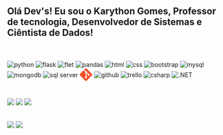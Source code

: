 ## Olá Dev's! Eu sou o Karython Gomes, Professor de tecnologia, Desenvolvedor de Sistemas e Ciêntista de Dados!

<br>


<div style="display: inline_block"><br>
    <img align="center" alt="python" height="40" width="40" src="https://cdn.jsdelivr.net/gh/devicons/devicon/icons/python/python-original.svg">
    <img align="center" alt="flask" height="40" width="40" src="https://cdn.jsdelivr.net/gh/devicons/devicon/icons/flask/flask-original.svg">
    <img align="center" alt="flet" height="40" width="40" src="https://raw.githubusercontent.com/flet-dev/flet/main/assets/flet-logo.png">
    <img align="center" alt="pandas" height="40" width="40" src="https://cdn.jsdelivr.net/gh/devicons/devicon/icons/pandas/pandas-original.svg">
    <img align="center" alt="html" height="30" width="40" src="https://cdn.jsdelivr.net/gh/devicons/devicon/icons/html5/html5-original.svg">
    <img align="center" alt="css" height="30" width="40" src="https://cdn.jsdelivr.net/gh/devicons/devicon/icons/css3/css3-original.svg">
    <img align="center" alt="bootstrap" height="40" width="40" src="https://cdn.jsdelivr.net/gh/devicons/devicon/icons/bootstrap/bootstrap-original.svg">
    <img align="center" alt="mysql" height="52" width="52" src="https://cdn.jsdelivr.net/gh/devicons/devicon/icons/mysql/mysql-original-wordmark.svg">
    <img align="center" alt="mongodb" height="40" width="40" src="https://cdn.jsdelivr.net/gh/devicons/devicon/icons/mongodb/mongodb-original.svg">
    <img align="center" alt="sql server" height="40" width="40" src="https://cdn.icon-icons.com/icons2/2415/PNG/512/microsoft_sql_server_original_logo_icon_146685.png">
    <img align="center" alt="git" height="30" width="30" src="https://raw.githubusercontent.com/devicons/devicon/master/icons/git/git-original.svg">
    <img align="center" alt="github" height="40" width="40" src="https://img.icons8.com/?size=512&id=bVGqATNwfhYq&format=png">
    <img align="center" alt="trello" height="40" width="40" src="https://img.icons8.com/?size=512&id=21049&format=png">
    <img align="center" alt="csharp" height="40" width="40" src="https://cdn.jsdelivr.net/gh/devicons/devicon/icons/csharp/csharp-original.svg">
    <img align="center" alt=".NET" height="40" width="40" src="https://upload.wikimedia.org/wikipedia/commons/e/ee/.NET_Core_Logo.svg">
    
</div>


#

<div style="display: inline_block">
    <a href="https://gomestchnology.online/" target="_blank">
        <img src="https://img.shields.io/badge/Portfolio-20B2AA?style=for-the-badge&logo=superuser&logoColor=white" target="_blank"/><a/>
    <a href="https://www.linkedin.com/in/karython-gomes-14501a1a1/" target="_blank">
        <img src="https://img.shields.io/badge/LinkedIn-0077B5?style=for-the-badge&logo=linkedin&logoColor=white" target="_blank"/><a/>
    <a href="https://instagram.com/karython_gomes" target="_blank">
        <img src="https://img.shields.io/badge/Instagram-E4405F?style=for-the-badge&logo=instagram&logoColor=white" target="_blank"/><a/>
</div>
<br>
<div align="center">

<br>

</div>

  <div style="display: inline_block">
  <a href="https://github.com/karython">
  <img height="180em" src="https://github-readme-stats.vercel.app/api?username=karython&show_icons=true&theme=dracula&include_all_commits=true&count_private=true"/></a>      
  <a href="https://github.com/karython">
  <img height="180em" src="https://github-readme-stats.vercel.app/api/top-langs/?username=karython&layout=compact&size_weight=0.5&count_weight=0.5&theme=dracula"/></a>  
</div>
